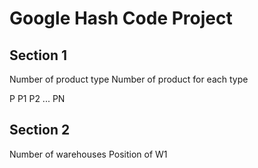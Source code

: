 Google Hash Code Project
========================

Section 1
---------

Number of product type
Number of product for each type

P
P1 P2 ... PN

Section 2
---------

Number of warehouses
Position of W1

